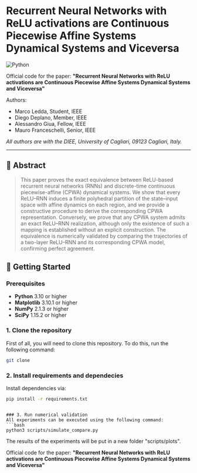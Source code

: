 # Recurrent Neural Networks with ReLU activations are Continuous Piecewise Affine Systems Dynamical Systems and Viceversa

![Python](https://img.shields.io/badge/python-3.8%2B-blue.svg)

Official code for the paper: **"Recurrent Neural Networks with ReLU activations are Continuous Piecewise Affine Systems Dynamical Systems and Viceversa"**

Authors:
- Marco Ledda, Student, IEEE
- Diego Deplano, Member, IEEE
- Alessandro Giua, Fellow, IEEE
- Mauro Franceschelli, Senior, IEEE

_All authors are with the DIEE, University of Cagliari, 09123 Cagliari, Italy._

---

## 📝 Abstract
> This paper proves the exact equivalence between ReLU-based recurrent neural networks (RNNs) and discrete-time continuous piecewise-affine (CPWA) dynamical systems. We show that every ReLU–RNN induces a finite polyhedral partition of the state–input space with affine dynamics on each region, and we provide a constructive procedure to derive the corresponding CPWA representation. Conversely, we prove that any CPWA system admits an exact ReLU–RNN realization, although only the existence of such a mapping is established without an explicit construction. The equivalence is numerically validated by comparing the trajectories of a two-layer ReLU–RNN and its corresponding CPWA model, confirming perfect agreement.


## 🚀 Getting Started

### Prerequisites

- **Python** 3.10 or higher  
- **Matplotlib** 3.10.1 or higher  
- **NumPy** 2.1.3 or higher  
- **SciPy** 1.15.2 or higher

### 1. Clone the repository
First of all, you will need to clone this repository. To do this, run the following command:

```bash
git clone 
```

### 2. Install requirements and dependecies
Install dependencies via:

```bash
pip install -r requirements.txt
```

```

### 3. Run numerical validation
All experiments can be executed using the following command:
```bash
python3 scripts/simulate_compare.py
```

The results of the experiments will be put in a new folder "scripts/plots".

Official code for the paper: **"Recurrent Neural Networks with ReLU activations are Continuous Piecewise Affine Systems Dynamical Systems and Viceversa"**  
